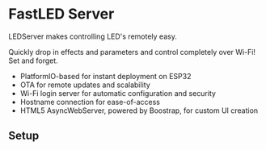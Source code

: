# FastLED Server

LEDServer makes controlling LED's remotely easy.

Quickly drop in effects and parameters and control completely over Wi-Fi! Set and forget.

* PlatformIO-based for instant deployment on ESP32
* OTA for remote updates and scalability
* Wi-Fi login server for automatic configuration and security
* Hostname connection for ease-of-access
* HTML5 AsyncWebServer, powered by Boostrap, for custom UI creation

## Setup
